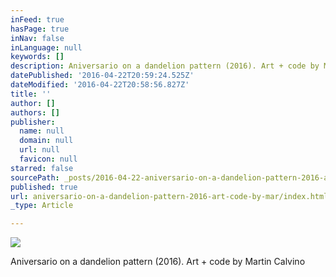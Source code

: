 ```yaml
---
inFeed: true
hasPage: true
inNav: false
inLanguage: null
keywords: []
description: Aniversario on a dandelion pattern (2016). Art + code by Martin Calvino
datePublished: '2016-04-22T20:59:24.525Z'
dateModified: '2016-04-22T20:58:56.827Z'
title: ''
author: []
authors: []
publisher:
  name: null
  domain: null
  url: null
  favicon: null
starred: false
sourcePath: _posts/2016-04-22-aniversario-on-a-dandelion-pattern-2016-art-code-by-mar.md
published: true
url: aniversario-on-a-dandelion-pattern-2016-art-code-by-mar/index.html
_type: Article

---
```

![](https://the-grid-user-content.s3-us-west-2.amazonaws.com/9eeeb0ae-890f-49e4-b0f5-c65c7c416f56.png)

Aniversario on a dandelion pattern (2016). Art + code by Martin Calvino
